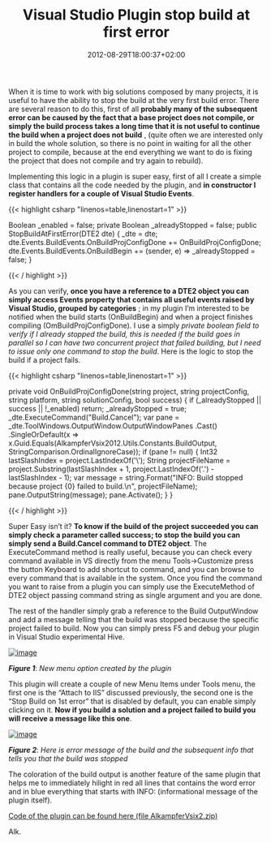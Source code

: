 ﻿---
title: "Visual Studio Plugin stop build at first error"
description: ""
date: 2012-08-29T18:00:37+02:00
draft: false
tags: [Plugin,Visual Studio]
categories: [Visual Studio]
---
When it is time to work with big solutions composed by many projects, it is useful to have the ability to stop the build at the very first build error. There are several reason to do this, first of all  **probably many of the subsequent error can be caused by the fact that a base project does not compile, or simply the build process takes a long time that it is not useful to continue the build when a project does not build** , (quite often we are interested only in build the whole solution, so there is no point in waiting for all the other project to compile, because at the end everything we want to do is fixing the project that does not compile and try again to rebuild).

Implementing this logic in a plugin is super easy, first of all I create a simple class that contains all the code needed by the plugin, and  **in constructor I register handlers for a couple of Visual Studio Events**.

{{< highlight csharp "linenos=table,linenostart=1" >}}


Boolean _enabled = false;
private Boolean _alreadyStopped = false;
public StopBuildAtFirstError(DTE2 dte)
{
    _dte = dte;
    dte.Events.BuildEvents.OnBuildProjConfigDone += OnBuildProjConfigDone;
    dte.Events.BuildEvents.OnBuildBegin += (sender, e) => _alreadyStopped = false;
}

{{< / highlight >}}

As you can verify,  **once you have a reference to a DTE2 object you can simply access Events property that contains all useful events raised by Visual Studio, grouped by categories** ; in my plugin I’m interested to be notified when the build starts (OnBuildBegin) and when a project finishes compiling (OmBuildProjConfigDone). I use a simply *private boolean field to verify if I already stopped the build, this is needed if the build goes in parallel so I can have two concurrent project that failed building, but I need to issue only one command to stop the build*. Here is the logic to stop the build if a project fails.

{{< highlight csharp "linenos=table,linenostart=1" >}}


private void OnBuildProjConfigDone(string project, string projectConfig, string platform, string solutionConfig, bool success)
{
    if (_alreadyStopped || success || !_enabled) return;
    _alreadyStopped = true;
    _dte.ExecuteCommand("Build.Cancel");
    var pane = _dte.ToolWindows.OutputWindow.OutputWindowPanes
                               .Cast<OutputWindowPane>()
                               .SingleOrDefault(x => x.Guid.Equals(AlkampferVsix2012.Utils.Constants.BuildOutput, StringComparison.OrdinalIgnoreCase));
    if (pane != null)
    {
        Int32 lastSlashIndex = project.LastIndexOf('\\');
        String projectFileName = project.Substring(lastSlashIndex + 1, project.LastIndexOf('.') - lastSlashIndex - 1);
        var message = string.Format("INFO: Build stopped because project {0} failed to build.\n", projectFileName);
        pane.OutputString(message);
        pane.Activate();
    }
}

{{< / highlight >}}

Super Easy isn’t it?  **To know if the build of the project succeeded you can simply check a parameter called success; to stop the build you can simply send a Build.Cancel command to DTE2 object**. The ExecuteCommand method is really useful, because you can check every command available in VS directly from the menu Tools-&gt;Customize press the button Keyboard to add shortcut to command, and you can browse to every command that is available in the system. Once you find the command you want to raise from a plugin you can simply use the ExecuteMethod of DTE2 object passing command string as single argument and you are done.

The rest of the handler simply grab a reference to the Build OutputWindow and add a message telling that the build was stopped because the specific project failed to build. Now you can simply press F5 and debug your plugin in Visual Studio experimental Hive.

[![image](https://www.codewrecks.com/blog/wp-content/uploads/2012/08/image_thumb7.png "image")](https://www.codewrecks.com/blog/wp-content/uploads/2012/08/image7.png)

 ***Figure 1***: *New menu option created by the plugin*

This plugin will create a couple of new Menu Items under Tools menu, the first one is the “Attach to IIS” discussed previously, the second one is the “Stop Build on 1st error” that is disabled by default, you can enable simply clicking on it.  **Now if you build a solution and a project failed to build you will receive a message like this one**.

[![image](https://www.codewrecks.com/blog/wp-content/uploads/2012/08/image_thumb8.png "image")](https://www.codewrecks.com/blog/wp-content/uploads/2012/08/image8.png)

 ***Figure 2***: *Here is error message of the build and the subsequent info that tells you that the build was stopped*

The coloration of the build output is another feature of the same plugin that helps me to immediately hilight in red all lines that contains the word error and in blue everything that starts with INFO: (informational message of the plugin itself).

[Code of the plugin can be found here (file AlkampferVsix2.zip)](http://sdrv.ms/PPJQCL)

Alk.
